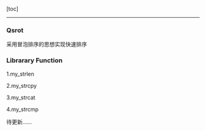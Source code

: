 







[toc]



---

### Qsrot

采用冒泡排序的思想实现快速排序

### Librarary Function

1.my_strlen   

2.my_strcpy 

3.my_strcat 

4.my_strcmp





待更新……




